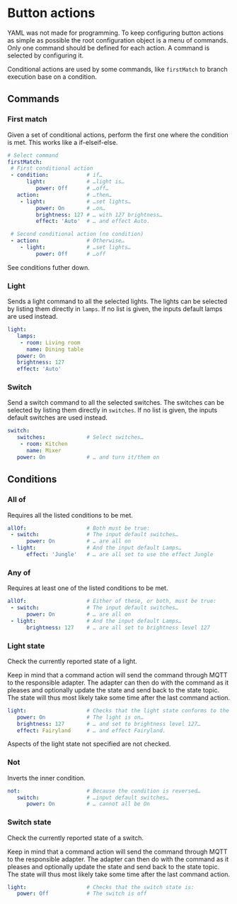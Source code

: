 # Button actions

YAML was not made for programming. To keep configuring button actions as simple as possible the root configuration object is a menu of commands.
Only one command should be defined for each action. A command is selected by configuring it.

Conditional actions are used by some commands, like `firstMatch` to branch execution base on a condition.


## Commands

### First match
Given a set of conditional actions, perform the first one where the condition is met. This works like a if-elseif-else.

```yaml
# Select command
firstMatch:
 # First conditional action
 - condition:            # if…
      light:             # …light is…
         power: Off      # …off…
   action:               # …then…
    - light:             # …set lights…
         power: On       # …on…
         brightness: 127 # … with 127 brightness…
         effect: 'Auto'  # … and effect Auto.

 # Second conditional action (no condition)
 - action:               # Otherwise…
    - light:             # …set lights…
         power: Off      # …off
```
See conditions futher down.

### Light
Sends a light command to all the selected lights. The lights can be selected by listing them directly in `lamps`. If no list is given, the inputs default lamps are used instead.

```yaml
light:
   lamps:
    - room: Living room
      name: Dining table
   power: On
   brightness: 127
   effect: 'Auto'
```

### Switch
Send a switch command to all the selected switches. The switches can be selected by listing them directly in `switches`. If no list is given, the inputs default switches are used instead.

```yaml
switch:
   switches:             # Select switches…
    - room: Kitchen      
      name: Mixer
   power: On             # … and turn it/them on
```


## Conditions

### All of
Requires all the listed conditions to be met.

```yaml
allOf:                   # Both must be true:
 - switch:               # The input default switches…
      power: On          # … are all on
 - light:                # And the input default Lamps…
      effect: 'Jungle'   # … are all set to use the effect Jungle
```

### Any of
Requires at least one of the listed conditions to be met.

```yaml
allOf:                   # Either of these, or both, must be true:
 - switch:               # The input default switches…
      power: On          # … are all on
 - light:                # And the input default Lamps…
      brightness: 127    # … are all set to brightness level 127
```

### Light state
Check the currently reported state of a light.

Keep in mind that a command action will send the command through MQTT to the responsible adapter. The adapter can then do with the command as it pleases and optionally update the state and send back to the state topic. The state will thus most likely take some time after the last command action.

```yaml
light:                   # Checks that the light state conforms to the following:
   power: On             # The light is on…
   brightness: 127       # … and set to brightness level 127…
   effect: Fairyland     # … and effect Fairyland.
```
Aspects of the light state not specified are not checked.

### Not
Inverts the inner condition.

```yaml
not:                     # Because the condition is reversed…
   switch:               # …input default switches…
      power: On          # … cannot all be On
```

### Switch state
Check the currently reported state of a switch.

Keep in mind that a command action will send the command through MQTT to the responsible adapter. The adapter can then do with the command as it pleases and optionally update the state and send back to the state topic. The state will thus most likely take some time after the last command action.

```yaml
light:                   # Checks that the switch state is:
   power: Off            # The switch is off
```
